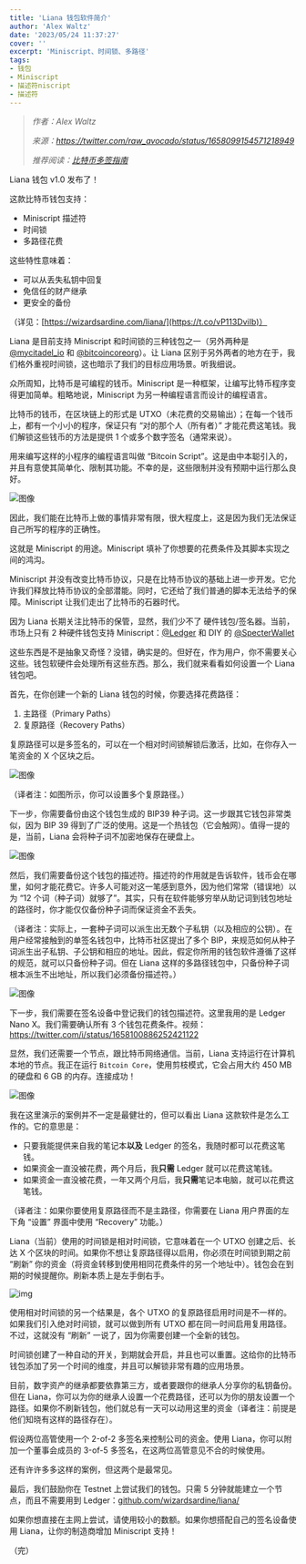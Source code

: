 ```yaml
---
title: 'Liana 钱包软件简介'
author: 'Alex Waltz'
date: '2023/05/24 11:37:27'
cover: ''
excerpt: 'Miniscript、时间锁、多路径'
tags:
- 钱包
- Miniscript
- 描述符niscript
- 描述符
---
```



> *作者：Alex Waltz*
>
> *来源：<https://twitter.com/raw_avocado/status/1658099154571218949>*
>
> *推荐阅读：[比特币多签指南](https://www.btcstudy.org/2022/12/09/a-guide-for-bitcoin-multi-sig-wallets-by-mi-zeng/)*



Liana 钱包 v1.0 发布了！

这款比特币钱包支持：

- Miniscript 描述符
- 时间锁
- 多路径花费

这些特性意味着：

- 可以从丢失私钥中回复
- 免信任的财产继承
- 更安全的备份

（详见：[https://wizardsardine.com/liana/](https://t.co/vP113DviIb)）

Liana 是目前支持 Miniscript 和时间锁的三种钱包之一（另外两种是 [@mycitadel_io](https://twitter.com/mycitadel_io) 和 [@bitcoincoreorg](https://twitter.com/bitcoincoreorg)）。让 Liana 区别于另外两者的地方在于，我们格外重视时间锁，这也暗示了我们的目标应用场景。听我细说。

众所周知，比特币是可编程的钱币。Miniscript 是一种框架，让编写比特币程序变得更加简单。粗略地说，Miniscript 为另一种编程语言而设计的编程语言。

比特币的钱币，在区块链上的形式是 UTXO（未花费的交易输出）；在每一个钱币上，都有一个小小的程序，保证只有 “对的那个人（所有者）” 才能花费这笔钱。我们解锁这些钱币的方法是提供 1 个或多个数字签名（通常来说）。

用来编写这样的小程序的编程语言叫做 “Bitcoin Script”。这是由中本聪引入的，并且有意使其简单化、限制其功能。不幸的是，这些限制并没有预期中运行那么良好。

![图像](../images/liana-wallet-introduction-by-alex-waltz/01.jpg)

因此，我们能在比特币上做的事情非常有限，很大程度上，这是因为我们无法保证自己所写的程序的正确性。

这就是 Miniscript 的用途。Miniscript 填补了你想要的花费条件及其脚本实现之间的鸿沟。

Miniscript 并没有改变比特币协议，只是在比特币协议的基础上进一步开发。它允许我们释放比特币协议的全部潜能。同时，它还给了我们普通的脚本无法给予的保障。Miniscript 让我们走出了比特币的石器时代。

因为 Liana 长期关注比特币的保管，显然，我们少不了 硬件钱包/签名器。当前，市场上只有 2 种硬件钱包支持 Miniscript：[@Ledger](https://twitter.com/Ledger) 和 DIY 的 [@SpecterWallet](https://twitter.com/SpecterWallet)

这些东西是不是抽象又奇怪？没错，确实是的。但好在，作为用户，你不需要关心这些。钱包软硬件会处理所有这些东西。那么，我们就来看看如何设置一个 Liana 钱包吧。

首先，在你创建一个新的 Liana 钱包的时候，你要选择花费路径：

1. 主路径（Primary Paths）
2. 复原路径（Recovery Paths）

复原路径可以是多签名的，可以在一个相对时间锁解锁后激活，比如，在你存入一笔资金的 X 个区块之后。

![图像](../images/liana-wallet-introduction-by-alex-waltz/03.jpg)

（译者注：如图所示，你可以设置多个复原路径。）

下一步，你需要备份由这个钱包生成的 BIP39 种子词。这一步跟其它钱包非常类似，因为 BIP 39 得到了广泛的使用。这是一个热钱包（它会触网）。值得一提的是，当前，Liana 会将种子词不加密地保存在硬盘上。

![图像](../images/liana-wallet-introduction-by-alex-waltz/02.jpg)

然后，我们需要备份这个钱包的描述符。描述符的作用就是告诉软件，钱币会在哪里，如何才能花费它。许多人可能对这一笔感到意外，因为他们常常（错误地）以为 “12 个词（种子词）就够了”。其实，只有在软件能够穷举从助记词到钱包地址的路径时，你才能仅仅备份种子词而保证资金不丢失。

（译者注：实际上，一套种子词可以派生出无数个子私钥（以及相应的公钥）。在用户经常接触到的单签名钱包中，比特币社区提出了多个 BIP，来规范如何从种子词派生出子私钥、子公钥和相应的地址。因此，假定你所用的钱包软件遵循了这样的规范，就可以只备份种子词。但在 Liana 这样的多路径钱包中，只备份种子词根本派生不出地址，所以我们必须备份描述符。）

![图像](../images/liana-wallet-introduction-by-alex-waltz/04.jpg)

下一步，我们需要在签名设备中登记我们的钱包描述符。这里我用的是 Ledger Nano X。我们需要确认所有 3 个钱包花费条件。视频：https://twitter.com/i/status/1658100886252421122

显然，我们还需要一个节点，跟比特币网络通信。当前，Liana 支持运行在计算机本地的节点。我正在运行 `Bitcoin Core`，使用剪枝模式，它会占用大约 450 MB 的硬盘和 6 GB 的内存。连接成功！

![图像](../images/liana-wallet-introduction-by-alex-waltz/05.jpg)

我在这里演示的案例并不一定是最健壮的，但可以看出 Liana 这款软件是怎么工作的。它的意思是：

- 只要我能提供来自我的笔记本**以及** Ledger 的签名，我随时都可以花费这笔钱。
- 如果资金一直没被花费，两个月后，我**只需** Ledger 就可以花费这笔钱。
- 如果资金一直没被花费，一年又两个月后，我**只需**笔记本电脑，就可以花费这笔钱。

（译者注：如果你要使用复原路径而不是主路径，你需要在 Liana 用户界面的左下角 “设置” 界面中使用 “Recovery” 功能。）

Liana（当前）使用的时间锁是相对时间锁，它意味着在一个 UTXO 创建之后、长达 X 个区块的时间。如果你不想让复原路径得以启用，你必须在时间锁到期之前 “刷新” 你的资金（将资金转移到使用相同花费条件的另一个地址中）。钱包会在到期的时候提醒你。刷新本质上是左手倒右手。

![img](../images/liana-wallet-introduction-by-alex-waltz/06.jpg)

使用相对时间锁的另一个结果是，各个 UTXO 的复原路径启用时间是不一样的。如果我们引入绝对时间锁，就可以做到所有 UTXO 都在同一时间启用复用路径。不过，这就没有 “刷新” 一说了，因为你需要创建一个全新的钱包。

时间锁创建了一种自动的开关，到期就会开启，并且也可以重置。这给你的比特币钱包添加了另一个时间的维度，并且可以解锁非常有趣的应用场景。

目前，数字资产的继承都要依靠第三方，或者要跟你的继承人分享你的私钥备份。但在 Liana，你可以为你的继承人设置一个花费路径，还可以为你的朋友设置一个路径。如果你不刷新钱包，他们就总有一天可以动用这里的资金（译者注：前提是他们知晓有这样的路径存在）。

假设两位高管使用一个 2-of-2 多签名来控制公司的资金。使用 Liana，你可以附加一个董事会成员的 3-of-5 多签名，在这两位高管意见不合的时候使用。

还有许许多多这样的案例，但这两个是最常见。

最后，我们鼓励你在 Testnet 上尝试我们的钱包。只需 5 分钟就能建立一个节点，而且不需要用到 Ledger：[github.com/wizardsardine/liana/](https://t.co/dPthu25D6A)

如果你想直接在主网上尝试，请使用较小的数额。如果你想搭配自己的签名设备使用 Liana，让你的制造商增加 Miniscript 支持！

（完）